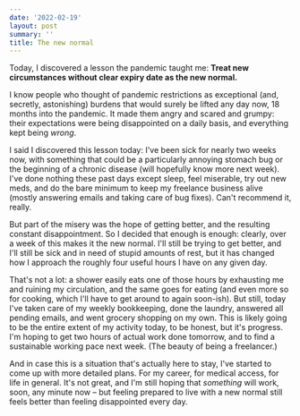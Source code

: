 ```yaml
---
date: '2022-02-19'
layout: post
summary: ''
title: The new normal
---
```


Today, I discovered a lesson the pandemic taught me:
**Treat new circumstances without clear expiry date as the new normal.**

I know people who thought of pandemic restrictions as exceptional (and, secretly, astonishing) burdens that would surely
be lifted any day now, 18 months into the pandemic. It made them angry and scared and grumpy: their expectations were
being disappointed on a daily basis, and everything kept being *wrong*.

I said I discovered this lesson today: I've been sick for nearly two weeks now, with something that could be a
particularly annoying stomach bug or the beginning of a chronic disease (will hopefully know more next week). I've done
nothing these past days except sleep, feel miserable, try out new meds, and do the bare minimum to keep my freelance
business alive (mostly answering emails and taking care of bug fixes). Can't recommend it, really.

But part of the misery was the hope of getting better, and the resulting constant disappointment. So I decided that
enough is enough: clearly, over a week of this makes it the new normal. I'll still be trying to get better, and I'll
still be sick and in need of stupid amounts of rest, but it has changed how I approach the roughly four useful hours I
have on any given day.

That's not a lot: a shower easily eats one of those hours by exhausting me and ruining my circulation, and the same goes
for eating (and even more so for cooking, which I'll have to get around to again soon-ish). But still, today I've taken
care of my weekly bookkeeping, done the laundry, answered all pending emails, and went grocery shopping on my own. This
is likely going to be the entire extent of my activity today, to be honest, but it's progress. I'm hoping to get two
hours of actual work done tomorrow, and to find a sustainable working pace next week. (The beauty of being a
freelancer.)

And in case this is a situation that's actually here to stay, I've started to come up with more detailed plans. For my
career, for medical access, for life in general. It's not great, and I'm still hoping that *something* will work, soon,
any minute now – but feeling prepared to live with a new normal still feels better than feeling disappointed every day.

